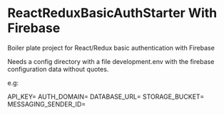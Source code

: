# ReactReduxBasicAuthStarter With Firebase

Boiler plate project for React/Redux basic authentication with Firebase

Needs a config directory with a file development.env
with the firebase configuration data without quotes.

e.g:

API_KEY=
AUTH_DOMAIN=
DATABASE_URL=
STORAGE_BUCKET=
MESSAGING_SENDER_ID=

